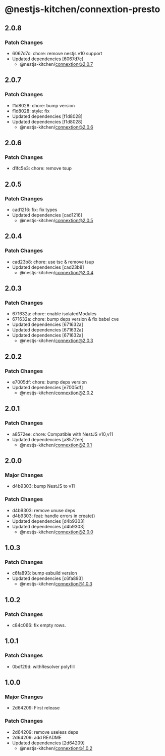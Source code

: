 # @nestjs-kitchen/connextion-presto

## 2.0.8

### Patch Changes

- 6067d7c: chore: remove nestjs v10 support
- Updated dependencies [6067d7c]
  - @nestjs-kitchen/connextion@2.0.7

## 2.0.7

### Patch Changes

- f1d8028: chore: bump version
- f1d8028: style: fix
- Updated dependencies [f1d8028]
- Updated dependencies [f1d8028]
  - @nestjs-kitchen/connextion@2.0.6

## 2.0.6

### Patch Changes

- d1fc5e3: chore: remove tsup

## 2.0.5

### Patch Changes

- cad1216: fix: fix types
- Updated dependencies [cad1216]
  - @nestjs-kitchen/connextion@2.0.5

## 2.0.4

### Patch Changes

- cad23b8: chore: use tsc & remove tsup
- Updated dependencies [cad23b8]
  - @nestjs-kitchen/connextion@2.0.4

## 2.0.3

### Patch Changes

- 671632a: chore: enable isolatedModules
- 671632a: chore: bump deps version & fix babel cve
- Updated dependencies [671632a]
- Updated dependencies [671632a]
- Updated dependencies [671632a]
  - @nestjs-kitchen/connextion@2.0.3

## 2.0.2

### Patch Changes

- e7005df: chore: bump deps version
- Updated dependencies [e7005df]
  - @nestjs-kitchen/connextion@2.0.2

## 2.0.1

### Patch Changes

- a8572ee: chore: Compatible with NestJS v10,v11
- Updated dependencies [a8572ee]
  - @nestjs-kitchen/connextion@2.0.1

## 2.0.0

### Major Changes

- d4b9303: bump NestJS to v11

### Patch Changes

- d4b9303: remove unuse deps
- d4b9303: feat: handle errors in create()
- Updated dependencies [d4b9303]
- Updated dependencies [d4b9303]
  - @nestjs-kitchen/connextion@2.0.0

## 1.0.3

### Patch Changes

- c6fa893: bump esbuild version
- Updated dependencies [c6fa893]
  - @nestjs-kitchen/connextion@1.0.3

## 1.0.2

### Patch Changes

- c84c066: fix empty rows.

## 1.0.1

### Patch Changes

- 0bdf29d: withResolver polyfill

## 1.0.0

### Major Changes

- 2d64209: First release

### Patch Changes

- 2d64209: remove useless deps
- 2d64209: add README
- Updated dependencies [2d64209]
  - @nestjs-kitchen/connextion@1.0.2
